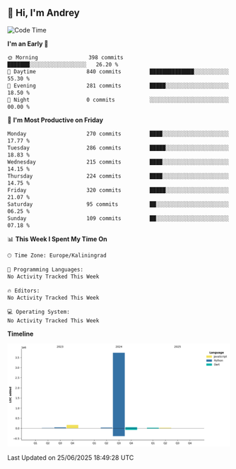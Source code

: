 ## 👋 Hi, I'm Andrey

<!--START_SECTION:waka-->
![Code Time](http://img.shields.io/badge/Code%20Time-874%20hrs%2027%20mins-blue)

**I'm an Early 🐤** 

```text
🌞 Morning                398 commits         ███████░░░░░░░░░░░░░░░░░░   26.20 % 
🌆 Daytime                840 commits         ██████████████░░░░░░░░░░░   55.30 % 
🌃 Evening                281 commits         █████░░░░░░░░░░░░░░░░░░░░   18.50 % 
🌙 Night                  0 commits           ░░░░░░░░░░░░░░░░░░░░░░░░░   00.00 % 
```
📅 **I'm Most Productive on Friday** 

```text
Monday                   270 commits         ████░░░░░░░░░░░░░░░░░░░░░   17.77 % 
Tuesday                  286 commits         █████░░░░░░░░░░░░░░░░░░░░   18.83 % 
Wednesday                215 commits         ████░░░░░░░░░░░░░░░░░░░░░   14.15 % 
Thursday                 224 commits         ████░░░░░░░░░░░░░░░░░░░░░   14.75 % 
Friday                   320 commits         █████░░░░░░░░░░░░░░░░░░░░   21.07 % 
Saturday                 95 commits          ██░░░░░░░░░░░░░░░░░░░░░░░   06.25 % 
Sunday                   109 commits         ██░░░░░░░░░░░░░░░░░░░░░░░   07.18 % 
```


📊 **This Week I Spent My Time On** 

```text
🕑︎ Time Zone: Europe/Kaliningrad

💬 Programming Languages: 
No Activity Tracked This Week

🔥 Editors: 
No Activity Tracked This Week

💻 Operating System: 
No Activity Tracked This Week
```

**Timeline**

![Lines of Code chart](https://raw.githubusercontent.com/Mist3s/Mist3s/main/assets/bar_graph.png)


 Last Updated on 25/06/2025 18:49:28 UTC
<!--END_SECTION:waka-->


